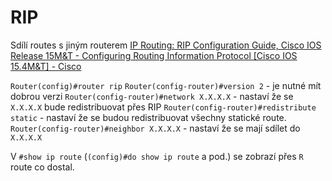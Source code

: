 # RIP
Sdílí routes s jiným routerem
[IP Routing: RIP Configuration Guide, Cisco IOS Release 15M&T - Configuring Routing Information Protocol [Cisco IOS 15.4M&T] - Cisco](https://www.cisco.com/c/en/us/td/docs/ios-xml/ios/iproute_rip/configuration/15-mt/irr-15-mt-book/irr-cfg-info-prot.html)

`Router(config)#router rip`
`Router(config-router)#version 2` - je nutné mít dobrou verzi
`Router(config-router)#network X.X.X.X` - nastaví že se `X.X.X.X` bude redistribuovat přes RIP
`Router(config-router)#redistribute static` - nastaví že se budou redistribuovat všechny statické route.
`Router(config-router)#neighbor X.X.X.X` - nastaví že se mají sdílet do `X.X.X.X` 

V `#show ip route` (`(config)#do show ip route` a pod.) se zobrazí přes `R` route co dostal.